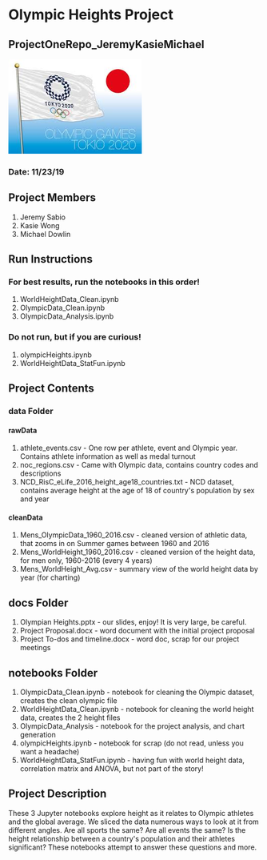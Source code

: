 # Olympic Heights Project
## ProjectOneRepo_JeremyKasieMichael
![](/images/2020_logo2.jpg)

### Date: 11/23/19

## Project Members
1. Jeremy Sabio
2. Kasie Wong
3. Michael Dowlin

## Run Instructions
### For best results, run the notebooks in this order!
1. WorldHeightData_Clean.ipynb
2. OlympicData_Clean.ipynb
3. OlympicData_Analysis.ipynb

### Do not run, but if you are curious!
1. olympicHeights.ipynb
2. WorldHeightData_StatFun.ipynb

## Project Contents
### data Folder
#### rawData
1. athlete_events.csv - One row per athlete, event and Olympic year.  Contains athlete information as well as medal turnout
2. noc_regions.csv - Came with Olympic data, contains country codes and descriptions
3. NCD_RisC_eLife_2016_height_age18_countries.txt - NCD dataset, contains average height at the age of 18 of country's population by sex and year 

#### cleanData
1. Mens_OlympicData_1960_2016.csv - cleaned version of athletic data, that zooms in on Summer games between 1960 and 2016
2. Mens_WorldHeight_1960_2016.csv - cleaned version of the height data, for men only, 1960-2016 (every 4 years)
3. Mens_WorldHeight_Avg.csv - summary view of the world height data by year (for charting)

## docs Folder
1. Olympian Heights.pptx - our slides, enjoy!  It is very large, be careful.
2. Project Proposal.docx - word document with the initial project proposal
3. Project To-dos and timeline.docx - word doc, scrap for our project meetings

## notebooks Folder
1. OlympicData_Clean.ipynb - notebook for cleaning the Olympic dataset, creates the clean olympic file
2. WorldHeightData_Clean.ipynb - notebook for cleaning the world height data, creates the 2 height files
3. OlympicData_Analysis - notebook for the project analysis, and chart generation
4. olympicHeights.ipynb - notebook for scrap (do not read, unless you want a headache)
5. WorldHeightData_StatFun.ipynb - having fun with world height data, correlation matrix and ANOVA, but not part of the story!

## Project Description
These 3 Jupyter notebooks explore height as it relates to Olympic athletes and the global average.  We sliced the data numerous ways to look at it from different angles.  Are all sports the same?  Are all events the same?  Is the height relationship between a country's population and their athletes significant?  These notebooks attempt to answer these questions and more.  




